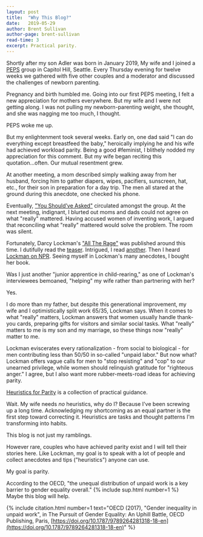 ```yaml
---
layout: post
title:  "Why This Blog?"
date:   2019-05-29
author: Brent Sullivan
author-page: brent-sullivan
read-time: 3
excerpt: Practical parity.
---
```


Shortly after my son Adler was born in January 2019, My wife and I joined a [PEPS](https://www.peps.org/) group in Capitol Hill, Seattle. Every Thursday evening for twelve weeks we gathered with five other couples and a moderator and discussed the challenges of newborn parenting.

Pregnancy and birth humbled me. Going into our first PEPS meeting, I felt a new appreciation for mothers everywhere. But my wife and I were not getting along. I was not pulling my newborn-parenting weight, she thought, and she was nagging me too much, I thought. 

PEPS woke me up.

But my enlightenment took several weeks. Early on, one dad said "I can do everything except breastfeed the baby," heroically implying he and his wife had achieved workload parity. Being a good #feminist, I blithely nodded my appreciation for this comment. But my wife began reciting this quotation...often. Our mutual resentment grew.

At another meeting, a mom described simply walking away from her husband, forcing him to gather diapers, wipes, pacifiers, sunscreen, hat, etc., for their son in preparation for a day trip. The men all stared at the ground during this anecdote, one checked his phone.

Eventually, ["You Should’ve Asked"](https://english.emmaclit.com/2017/05/20/you-shouldve-asked/) circulated amongst the group. At the next meeting, indignant, I blurted out moms and dads could not agree on what "really" mattered. Having accused women of inventing work, I argued that reconciling what "really" mattered would solve the problem. The room was silent.

Fortunately, Darcy Lockman's ["All The Rage"](https://darcylockman.com/all-the-rage) was published around this time. I dutifully read the [teaser](https://www.nytimes.com/2019/05/04/opinion/sunday/men-parenting.html). Intrigued, I read [another](https://www.theatlantic.com/ideas/archive/2019/05/mothers-shouldnt-be-grateful-their-husbands-help/588787/). Then I heard [Lockman on NPR](https://www.npr.org/2019/05/12/722173367/all-the-rage-isn-t-about-moms-having-it-all-it-s-about-moms-doing-it-all). Seeing myself in Lockman's many anecdotes, I bought her book. 

Was I just another "junior apprentice in child-rearing," as one of Lockman's interviewees bemoaned, "helping" my wife rather than partnering with her?

Yes.

I do more than my father, but despite this generational improvement, my wife and I optimistically split work 65/35, Lockman says. When it comes to what "really" matters, Lockman answers that women usually handle thank-you cards, preparing gifts for visitors and similar social tasks. What "really" matters to me is my son and my marriage, so these things now "really" matter to me.

Lockman eviscerates every rationalization - from social to biological - for men contributing less than 50/50 in so-called "unpaid labor." But now what? Lockman offers vague calls for men to "stop resisting" and "cop" to our unearned privilege, while women should relinquish gratitude for "righteous anger." I agree, but I also want more rubber-meets-road ideas for achieving parity.

[Heuristics for Parity](/) is a collection of practical guidance.

Wait. My wife needs _no_ heuristics, why do I? Because I've been screwing up a long time. Acknowledging my shortcoming as an equal partner is the first step toward correcting it. Heuristics are tasks and thought patterns I'm transforming into habits.

This blog is not just my ramblings.

However rare, couples who have achieved parity exist and I will tell their stories here. Like Lockman, my goal is to speak with a lot of people and collect anecdotes and tips ("heuristics") anyone can use.

My goal is parity. 

According to the OECD, "the unequal distribution of unpaid work is a key barrier to gender equality overall." {% include sup.html number=1 %} Maybe this blog will help.

{% include citation.html number=1 text="OECD (2017), \"Gender inequality in unpaid work\", in The Pursuit of Gender Equality: An Uphill Battle, OECD Publishing, Paris, [https://doi.org/10.1787/9789264281318-18-en](https://doi.org/10.1787/9789264281318-18-en)" %}

